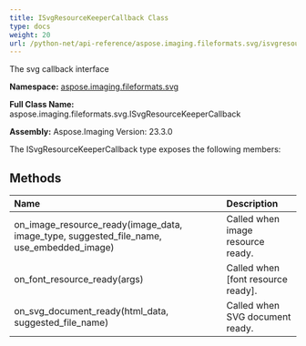 ```yaml
---
title: ISvgResourceKeeperCallback Class
type: docs
weight: 20
url: /python-net/api-reference/aspose.imaging.fileformats.svg/isvgresourcekeepercallback/
---
```


The svg callback interface

**Namespace:** [aspose.imaging.fileformats.svg](/imaging/python-net/api-reference/aspose.imaging.fileformats.svg/)

**Full Class Name:** aspose.imaging.fileformats.svg.ISvgResourceKeeperCallback

**Assembly:**  Aspose.Imaging Version: 23.3.0

The ISvgResourceKeeperCallback type exposes the following members:
## **Methods**
|**Name**|**Description**|
| :- | :- |
|on_image_resource_ready(image_data, image_type, suggested_file_name, use_embedded_image)|Called when image resource ready.|
|on_font_resource_ready(args)|Called when [font resource ready].|
|on_svg_document_ready(html_data, suggested_file_name)|Called when SVG document ready.|

